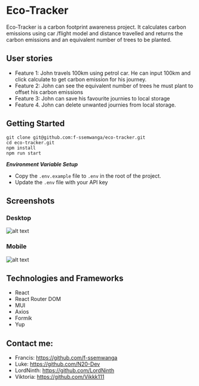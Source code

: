 # Eco-Tracker

Eco-Tracker is a carbon footprint awareness project. It calculates carbon emissions using car /flight model and distance travelled and returns the carbon emissions and an equivalent number of trees to be planted.

## User stories

- Feature 1: John travels 100km using petrol car. He can input 100km and click calculate to get carbon emission for his journey.
- Feature 2: John can see the equivalent number of trees he must plant to offset his carbon emissions
- Feature 3: John can save his favourite journies to local storage
- Feature 4. John can delete unwanted journies from local storage.

## Getting Started

```shell
git clone git@github.com:f-ssemwanga/eco-tracker.git
cd eco-tracker.git
npm install
npm run start
```

**_Environment Variable Setup_**

- Copy the `.env.example` file to `.env` in the root of the project.
- Update the `.env` file with your API key

## Screenshots

### Desktop

![alt text](./images/eco-tracker.jpg)

### Mobile

![alt text](./images/eco-tracker.jpg)

## Technologies and Frameworks

- React
- React Router DOM
- MUI
- Axios
- Formik
- Yup

## Contact me:

- Francis: https://github.com/f-ssemwanga
- Luke: https://github.com/N20-Dev
- LordNinth: https://github.com/LordNinth
- Viktoria: https://github.com/Vikkk111
